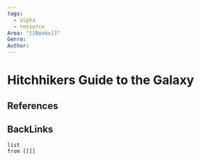 ```yaml
---
tags:
  - alpha
  - resource
Area: "[[Books]]"
Genre:
Author:
---
```

# Hitchhikers Guide to the Galaxy



## References



## BackLinks

```dataview
list
from [[]]
```

